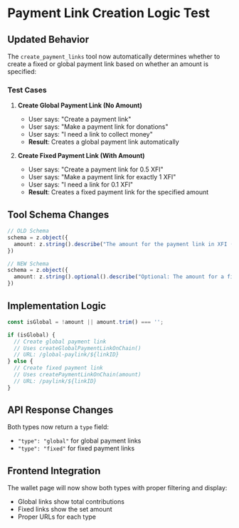 # Payment Link Creation Logic Test

## Updated Behavior

The `create_payment_links` tool now automatically determines whether to create a fixed or global payment link based on whether an amount is specified:

### Test Cases

1. **Create Global Payment Link (No Amount)**
   - User says: "Create a payment link"
   - User says: "Make a payment link for donations"
   - User says: "I need a link to collect money"
   - **Result**: Creates a global payment link automatically

2. **Create Fixed Payment Link (With Amount)**
   - User says: "Create a payment link for 0.5 XFI"
   - User says: "Make a payment link for exactly 1 XFI"
   - User says: "I need a link for 0.1 XFI"
   - **Result**: Creates a fixed payment link for the specified amount

## Tool Schema Changes

```typescript
// OLD Schema
schema = z.object({
  amount: z.string().describe("The amount for the payment link in XFI (e.g., '0.1')")
})

// NEW Schema  
schema = z.object({
  amount: z.string().optional().describe("Optional: The amount for a fixed payment link in XFI (e.g., '0.1'). If not provided, creates a global payment link.")
})
```

## Implementation Logic

```typescript
const isGlobal = !amount || amount.trim() === '';

if (isGlobal) {
  // Create global payment link
  // Uses createGlobalPaymentLinkOnChain()
  // URL: /global-paylink/${linkID}
} else {
  // Create fixed payment link
  // Uses createPaymentLinkOnChain(amount)
  // URL: /paylink/${linkID}
}
```

## API Response Changes

Both types now return a `type` field:
- `"type": "global"` for global payment links
- `"type": "fixed"` for fixed payment links

## Frontend Integration

The wallet page will now show both types with proper filtering and display:
- Global links show total contributions
- Fixed links show the set amount
- Proper URLs for each type 